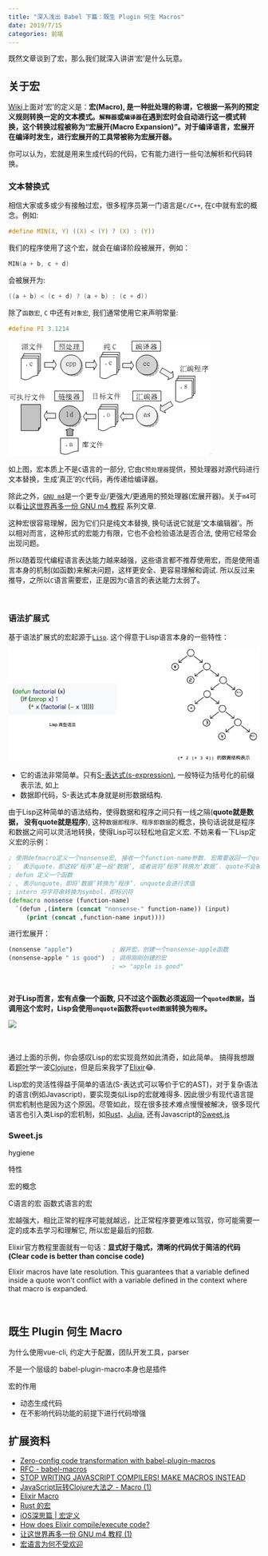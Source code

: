 ```yaml
---
title: "深入浅出 Babel 下篇：既生 Plugin 何生 Macros"
date: 2019/7/15
categories: 前端
---
```


既然文章谈到了宏，那么我们就深入讲讲‘宏’是什么玩意。

## 关于宏

[Wiki](https://zh.wikipedia.org/wiki/巨集)上面对‘宏’的定义是：**宏(Macro), 是一种批处理的称谓，它根据一系列的预定义规则转换一定的文本模式。`解释器`或`编译器`在遇到宏时会自动进行这一模式转换，这个转换过程被称为“宏展开(Macro Expansion)”。对于编译语言，宏展开在编译时发生，进行宏展开的工具常被称为宏展开器。**

你可以认为，宏就是用来生成代码的代码，它有能力进行一些句法解析和代码转换。

### 文本替换式

相信大家或多或少有接触过宏，很多程序员第一门语言是`C/C++`, 在`C`中就有宏的概念。例如:

```c
#define MIN(X, Y) ((X) < (Y) ? (X) : (Y))
```

我们的程序使用了这个宏，就会在编译阶段被展开，例如：

```c
MIN(a + b, c + d)
```

会被展开为:

```c
((a + b) < (c + d) ? (a + b) : (c + d))
```

除了`函数宏`, `C` 中还有`对象宏`, 我们通常使用它来声明常量:

```c
#define PI 3.1214
```

![](/images/babel/c-compile.gif)

如上图，宏本质上不是`C`语言的一部分, 它由`C预处理器`提供，预处理器对源代码进行文本替换，生成‘真正’的`C`代码，再传递给编译器。

除此之外，[`GNU m4`](https://segmentfault.com/a/1190000004104696)是一个更专业/更强大/更通用的预处理器(宏展开器)。关于`m4`可以看[让这世界再多一份 GNU m4 教程](https://segmentfault.com/a/1190000004104696) 系列文章.

这种宏很容易理解，因为它们只是纯文本替换, 换句话说它就是‘文本编辑器’。所以相对而言，这种形式的宏能力有限，它也不会检验语法是否合法, 使用它经常会出现问题。

所以随着现代编程语言表达能力越来越强，这些语言都不推荐使用宏，而是使用语言本身的机制(如函数)来解决问题，这样更安全、更容易理解和调试. 所以反过来推导，之所以`C`语言需要宏，正是因为`C`语言的表达能力太弱了。

<br>

### 语法扩展式

基于语法扩展式的宏起源于[`Lisp`](https://zh.wikipedia.org/wiki/LISP). 这个得意于Lisp语言本身的一些特性：

![](/images/babel/lisp.png)

- 它的语法非常简单。只有[S-表达式(s-expression)](https://zh.wikipedia.org/wiki/S-表达式), 一般特征为括号化的前缀表示法, 如上
- 数据即代码，S-表达式本身就是树形数据结构.

由于Lisp这种简单的语法结构，使得数据和程序之间只有一线之隔(**quote就是数据， 没有quote就是程序**), 这种`数据即程序、程序即数据`的概念，换句话说就是程序和数据之间可以灵活地转换，使得Lisp可以轻松地自定义宏. 不妨来看一下Lisp定义宏的示例：

```clj
; 使用defmacro定义一个nonsense宏, 接收一个function-name参数. 宏需要返回一个quote
; ` 表示quote，即这段‘程序’是一段‘数据’, 或者说将‘程序’转换为‘数据’. quote不会被‘求值’
; defun 定义一个函数
; , 表示unquote，即将‘数据’转换为‘程序’. unquote会进行求值
; intern 将字符串转换为symbol，即标识符
(defmacro nonsense (function-name)
  `(defun ,(intern (concat "nonsense-" function-name)) (input)
     (print (concat ,function-name input))))
```

进行宏展开：

```clj
(nonsense "apple")           ; 展开宏，创建一个nonsense-apple函数
(nonsense-apple " is good")  ; 调用刚刚创建的宏
                             ; => "apple is good"
```

<br>

**对于Lisp而言，宏有点像一个函数, 只不过这个函数必须返回一个`quoted数据`，当调用这个宏时，Lisp会使用`unquote`函数将`quoted数据`转换为`程序`。**

![](/images/lisp-macro.png)

<br>

通过上面的示例，你会感叹Lisp的宏实现竟然如此清奇，如此简单。 搞得我想跟着[题叶](http://tiye.me)学一波[Clojure](https://clojure.org)，但是后来我学了[Elixir](https://elixir-lang.org)😂.

Lisp宏的灵活性得益于简单的语法(S-表达式可以等价于它的AST)，对于复杂语法的语言(例如Javascript)，要实现类似Lisp的宏就难得多. 因此很少有现代语言提供宏机制也是因为这个原因。尽管如此，现在很多技术难点慢慢被解决，很多现代语言也引入类Lisp的宏机制，如[Rust](https://doc.rust-lang.org/book/ch19-06-macros.html)、[Julia](https://julialang.org), 还有Javascript的[Sweet.js](https://www.sweetjs.org/doc/tutorial)

### Sweet.js

hygiene

特性

宏的概念

C语言的宏
函数式语言的宏

宏越强大，相比正常的程序可能就越远，比正常程序要更难以驾驭，你可能需要一定的成本去学习和理解它,  所以宏是最后的招数.

Elixir官方教程里面就有一句话：**显式好于隐式，清晰的代码优于简洁的代码(Clear code is better than concise code)**

Elixir macros have late resolution. This guarantees that a variable defined inside a quote won’t conflict with a variable defined in the context where that macro is expanded.

<br>

## 既生 Plugin 何生 Macro

为什么使用vue-cli, 约定大于配置，团队开发工具，parser

不是一个层级的
babel-plugin-macro本身也是插件

宏的作用

- 动态生成代码
- 在不影响代码功能的前提下进行代码增强

## 扩展资料

- [Zero-config code transformation with babel-plugin-macros](https://babeljs.io/blog/2017/09/11/zero-config-with-babel-macros)
- [RFC - babel-macros](https://github.com/facebook/create-react-app/issues/2730)
- [STOP WRITING JAVASCRIPT COMPILERS! MAKE MACROS INSTEAD](https://jlongster.com/Stop-Writing-JavaScript-Compilers--Make-Macros-Instead)
- [JavaScript玩转Clojure大法之 - Macro (1)](https://blog.oyanglul.us/javascript/clojure-essence-in-javascript-macro)
- [Elixir Macro](https://elixir-lang.org/getting-started/meta/macros.html)
- [Rust 的宏](https://kaisery.gitbooks.io/rust-book-chinese/content/content/Macros%20宏.html)
- [iOS深思篇 | 宏定义](https://juejin.im/post/5cebce946fb9a07ece67aec4)
- [How does Elixir compile/execute code?](https://medium.com/@fxn/how-does-elixir-compile-execute-code-c1b36c9ec8cf)
- [让这世界再多一份 GNU m4 教程 (1)](https://segmentfault.com/a/1190000004104696)
- [宏语言为何不受欢迎](https://segmentfault.com/a/1190000004050807)
